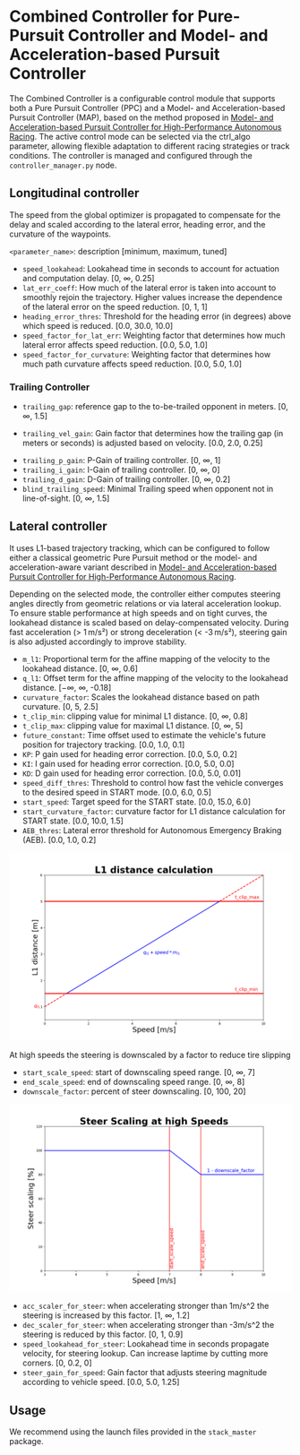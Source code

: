 # Combined Controller for Pure-Pursuit Controller and Model- and Acceleration-based Pursuit Controller
The Combined Controller is a configurable control module that supports both a Pure Pursuit Controller (PPC) and a Model- and Acceleration-based Pursuit Controller (MAP), based on the method proposed in [Model- and Acceleration-based Pursuit Controller for High-Performance Autonomous Racing](https://arxiv.org/pdf/2209.04346.pdf). The active control mode can be selected via the ctrl_algo parameter, allowing flexible adaptation to different racing strategies or track conditions. The controller is managed and configured through the `controller_manager.py` node.

## Longitudinal controller
The speed from the global optimizer is propagated to compensate for the delay and scaled according to the lateral error, heading error, and the curvature of the waypoints.


`<parameter_name>`: description [minimum, maximum, tuned]

- `speed_lookahead`: Lookahead time in seconds to account for actuation and computation delay. [0, ∞, 0.25]
- `lat_err_coeff`: How much of the lateral error is taken into account to smoothly rejoin the trajectory. Higher values increase the dependence of the lateral error on the speed reduction. [0, 1, 1]
- `heading_error_thres`: Threshold for the heading error (in degrees) above which speed is reduced. [0.0,  30.0, 10.0]
- `speed_factor_for_lat_err`: Weighting factor that determines how much lateral error affects speed reduction. [0.0, 5.0, 1.0]
- `speed_factor_for_curvature`: Weighting factor that determines how much path curvature affects speed reduction. [0.0, 5.0, 1.0]


### Trailing Controller

- `trailing_gap`: reference gap to the to-be-trailed opponent in meters. [0, ∞, 1.5] 
* `trailing_vel_gain`: Gain factor that determines how the trailing gap (in meters or seconds) is adjusted based on velocity. \[0.0, 2.0, 0.25]
- `trailing_p_gain`: P-Gain of trailing controller. [0, ∞, 1]
- `trailing_i_gain`: I-Gain of trailing controller. [0, ∞, 0]
- `trailing_d_gain`: D-Gain of trailing controller. [0, ∞, 0.2]
- `blind_trailing_speed`: Minimal Trailing speed when opponent not in line-of-sight. [0, ∞, 1.5]


## Lateral controller
It uses L1-based trajectory tracking, which can be configured to follow either a classical geometric Pure Pursuit method or the model- and acceleration-aware variant described in [Model- and Acceleration-based Pursuit Controller for High-Performance Autonomous Racing](https://arxiv.org/abs/2209.04346). 

Depending on the selected mode, the controller either computes steering angles directly from geometric relations or via lateral acceleration lookup.
To ensure stable performance at high speeds and on tight curves, the lookahead distance is scaled based on delay-compensated velocity.
During fast acceleration (> 1 m/s²) or strong deceleration (< -3 m/s²), steering gain is also adjusted accordingly to improve stability.


- `m_l1`: Proportional term for the affine mapping of the velocity to the lookahead distance. [0, ∞, 0.6] 
- `q_l1`: Offset term for the affine mapping of the velocity to the lookahead distance. [−∞, ∞, -0.18]
- `curvature_factor`: Scales the lookahead distance based on path curvature. [0, 5, 2.5]
- `t_clip_min`: clipping value for minimal L1 distance. [0, ∞, 0.8]
- `t_clip_max`: clipping value for maximal L1 distance. [0, ∞, 5]
- `future_constant`: Time offset used to estimate the vehicle's future position for trajectory tracking. [0.0, 1.0, 0.1]
- `KP`: P gain used for heading error correction. \[0.0, 5.0, 0.2]
- `KI`: I gain used for heading error correction. \[0.0, 5.0, 0.0]
- `KD`: D gain used for heading error correction. \[0.0, 5.0, 0.01]
- `speed_diff_thres`: Threshold to control how fast the vehicle converges to the desired speed in START mode. \[0.0, 6.0, 0.5]
- `start_speed`: Target speed for the START state. \[0.0, 15.0, 6.0]
- `start_curvature_factor`: curvature factor for L1 distance calculation for START state. \[0.0, 10.0, 1.5]
- `AEB_thres`: Lateral error threshold for Autonomous Emergency Braking (AEB). \[0.0, 1.0, 0.2]


![visualisation of L1 distance calculation](../misc/l1_dist.png)

At high speeds the steering is downscaled by a factor to reduce tire slipping 
- `start_scale_speed`: start of downscaling speed range. [0, ∞, 7]
- `end_scale_speed`: end of downscaling speed range. [0, ∞, 8]
- `downscale_factor`: percent of steer downscaling. [0, 100, 20]


![visualisation of speed scaling](../misc/speed_scaling.png)
- `acc_scaler_for_steer`: when accelerating stronger than 1m/s^2 the steering is increased by this factor. [1, ∞, 1.2]
- `dec_scaler_for_steer`: when accelerating stronger than -3m/s^2 the steering is reduced by this factor. [0, 1, 0.9]
- `speed_lookahead_for_steer`: Lookahead time in seconds propagate velocity, for steering lookup. Can increase laptime by cutting more corners. [0, 0.2, 0]
- `steer_gain_for_speed`: Gain factor that adjusts steering magnitude according to vehicle speed. \[0.0, 5.0, 1.25]

## Usage

We recommend using the launch files provided in the `stack_master` package.